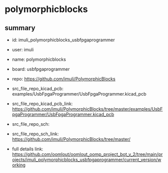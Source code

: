 # polymorphicblocks
 
## summary 
* id: imuli_polymorphicblocks_usbfpgaprogrammer
* user: imuli
* name: polymorphicblocks
* board: usbfpgaprogrammer
* repo: https://github.com/imuli/PolymorphicBlocks
* src_file_repo_kicad_pcb: examples/UsbFpgaProgrammer/UsbFpgaProgrammer.kicad_pcb
* src_file_repo_kicad_pcb_link: https://github.com/imuli/PolymorphicBlocks/tree/master/examples/UsbFpgaProgrammer/UsbFpgaProgrammer.kicad_pcb


* src_file_repo_sch: 
* src_file_repo_sch_link: https://github.com/imuli/PolymorphicBlocks/tree/master/
* full details link: https://github.com/oomlout/oomlout_oomp_project_bot_v_2/tree/main/projects/imuli_polymorphicblocks_usbfpgaprogrammer/current_version/working  







